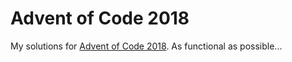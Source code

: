 # Advent of Code 2018

My solutions for [Advent of Code 2018](https://adventofcode.com/2018/). As functional as possible...